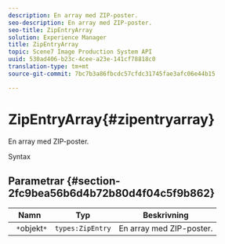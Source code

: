 ```yaml
---
description: En array med ZIP-poster.
seo-description: En array med ZIP-poster.
seo-title: ZipEntryArray
solution: Experience Manager
title: ZipEntryArray
topic: Scene7 Image Production System API
uuid: 530ad406-b23c-4cee-a23e-141cf78818c0
translation-type: tm+mt
source-git-commit: 7bc7b3a86fbcdc57cfdc31745fae3afc06e44b15

---
```



# ZipEntryArray{#zipentryarray}

En array med ZIP-poster.

Syntax

## Parametrar {#section-2fc9bea56b6d4b72b80d4f04c5f9b862}

| Namn | Typ | Beskrivning |
|---|---|---|
| ` *`objekt`*` | `types:ZipEntry` | En array med ZIP-poster. |

